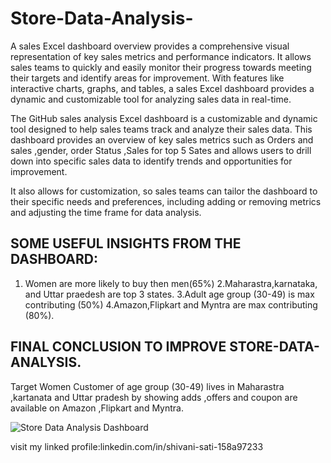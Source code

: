 # Store-Data-Analysis-
A sales Excel dashboard overview provides a comprehensive visual representation of key sales metrics and performance indicators. It allows sales teams to quickly and easily monitor their progress towards meeting their targets and identify areas for improvement. With features like interactive charts, graphs, and tables, a sales Excel dashboard provides a dynamic and customizable tool for analyzing sales data in real-time.

The GitHub sales analysis Excel dashboard is a customizable and dynamic tool designed to help sales teams track and analyze their sales data. This dashboard provides an overview of key sales metrics such as Orders and sales ,gender, order Status ,Sales for top 5 Sates and allows users to drill down into specific sales data to identify trends and opportunities for improvement.

 It also allows for customization, so sales teams can tailor the dashboard to their specific needs and preferences, including adding or removing metrics and adjusting the time frame for data analysis.
 ## SOME USEFUL  INSIGHTS FROM THE DASHBOARD:
 1. Women are more likely to buy then men(65%)
 2.Maharastra,karnataka, and Uttar praedesh are top 3 states.
 3.Adult age group (30-49) is max contributing (50%)
 4.Amazon,Flipkart and Myntra are max contributing (80%).
 ## FINAL CONCLUSION TO IMPROVE STORE-DATA-ANALYSIS.
 Target Women Customer of age group (30-49) lives in Maharastra ,kartanata and Uttar pradesh by showing adds ,offers
 and coupon are available on Amazon ,Flipkart and Myntra.
 
 ![Store Data Analysis Dashboard](https://user-images.githubusercontent.com/119479346/221771253-f9c1adf4-b117-4ca6-a1f1-455d9118f4bb.png)

 
 
 visit my linked profile:linkedin.com/in/shivani-sati-158a97233

